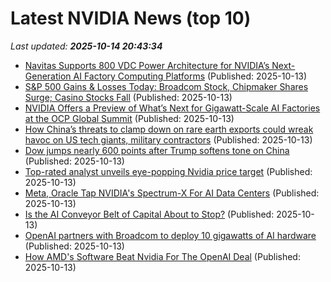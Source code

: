 # Latest NVIDIA News (top 10)
_Last updated: **2025-10-14 20:43:34**_

- [Navitas Supports 800 VDC Power Architecture for NVIDIA’s Next-Generation AI Factory Computing Platforms](https://www.globenewswire.com/news-release/2025/10/13/3165822/0/en/Navitas-Supports-800-VDC-Power-Architecture-for-NVIDIA-s-Next-Generation-AI-Factory-Computing-Platforms.html) (Published: 2025-10-13)
- [S&P 500 Gains & Losses Today: Broadcom Stock, Chipmaker Shares Surge; Casino Stocks Fall](https://www.investopedia.com/s-and-p-500-gains-and-losses-today-broadcom-stock-chipmaker-shares-surge-casino-stocks-fall-11829038) (Published: 2025-10-13)
- [NVIDIA Offers a Preview of What’s Next for Gigawatt-Scale AI Factories at the OCP Global Summit](https://www.storagereview.com/news/nvidia-offers-a-preview-of-whats-next-for-gigawatt-scale-ai-factories-at-the-ocp-global-summit) (Published: 2025-10-13)
- [How China’s threats to clamp down on rare earth exports could wreak havoc on US tech giants, military contractors](https://nypost.com/2025/10/13/business/how-chinas-threats-to-clamp-down-on-rare-earth-exports-could-wreak-havoc-on-us-tech-giants-military-contractors/) (Published: 2025-10-13)
- [Dow jumps nearly 600 points after Trump softens tone on China](https://finance.yahoo.com/video/dow-jumps-nearly-600-points-201547262.html) (Published: 2025-10-13)
- [Top-rated analyst unveils eye-popping Nvidia price target](https://biztoc.com/x/6e368d17ddfeed45) (Published: 2025-10-13)
- [Meta, Oracle Tap NVIDIA's Spectrum-X For AI Data Centers](https://biztoc.com/x/c5017d8fc8ba3735) (Published: 2025-10-13)
- [Is the AI Conveyor Belt of Capital About to Stop?](https://gizmodo.com/is-the-ai-conveyor-belt-of-capital-about-to-stop-2000671017) (Published: 2025-10-13)
- [OpenAI partners with Broadcom to deploy 10 gigawatts of AI hardware](https://siliconangle.com/2025/10/13/openai-partners-broadcom-deploy-10-gigawatts-ai-hardware/) (Published: 2025-10-13)
- [How AMD's Software Beat Nvidia For The OpenAI Deal](https://biztoc.com/x/1bdda42cc63fefd6) (Published: 2025-10-13)
